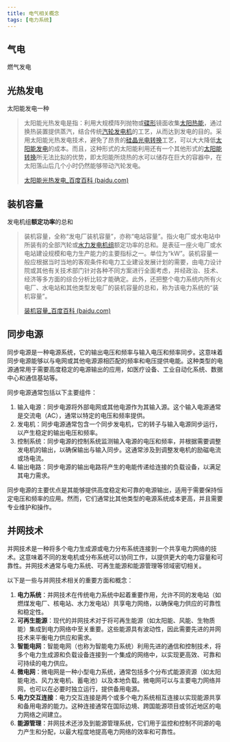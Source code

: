 ```yaml
---
title: 电气相关概念
tags: [电力系统]
---
```


## 气电

燃气发电

## 光热发电

太阳能发电一种

> 太阳能光热发电是指：利用大规模阵列抛物或[碟形](https://baike.baidu.com/item/碟形/6187194?fromModule=lemma_inlink)镜面收集[太阳热能](https://baike.baidu.com/item/太阳热能/2186618?fromModule=lemma_inlink)，通过换热装置提供蒸汽，结合传统[汽轮发电机](https://baike.baidu.com/item/汽轮发电机/10962121?fromModule=lemma_inlink)的工艺，从而达到发电的目的。采用太阳能光热发电技术，避免了昂贵的[硅晶](https://baike.baidu.com/item/硅晶/1568837?fromModule=lemma_inlink)[光电转换](https://baike.baidu.com/item/光电转换/10525141?fromModule=lemma_inlink)工艺，可以大大降低[太阳能发电](https://baike.baidu.com/item/太阳能发电/6486025?fromModule=lemma_inlink)的成本。而且，这种形式的太阳能利用还有一个其他形式的[太阳能转换](https://baike.baidu.com/item/太阳能转换/5193491?fromModule=lemma_inlink)所无法比拟的优势，即太阳能所烧热的水可以储存在巨大的容器中，在太阳落山后几个小时仍然能够带动汽轮发电。
>
> [太阳能光热发电_百度百科 (baidu.com)](https://baike.baidu.com/item/太阳能光热发电?fromtitle=光热发电&fromid=1725838&fromModule=lemma_search-box)

## 装机容量

发电机组**额定功率**的总和

> 装机容量，全称“发电厂装机容量”，亦称“电站容量”。指火电厂或水电站中所装有的全部汽轮或[水力发电机组](https://baike.baidu.com/item/水力发电机组/1344338?fromModule=lemma_inlink)额定功率的总和。是表征一座火电厂或水电站建设规模和电力生产能力的主要指标之一。单位为“kW”。装机容量一般应根据当时当地的客观条件和电力工业建设发展计划的需要，由电力设计院或其他有关技术部门针对各种不同方案进行全面考虑，并经政治、技术、经济等多方面的综合分析比较才能确定。此外，还把整个电力系统内所有火电厂、水电站和其他类型发电厂的装机容量的总和，称为该电力系统的“装机容量”。
>
> [装机容量_百度百科 (baidu.com)](https://baike.baidu.com/item/装机容量/10782194)

## 同步电源

同步电源是一种电源系统，它的输出电压和频率与输入电压和频率同步。这意味着同步电源能够以与电网或其他电源源相匹配的频率和电压提供电能。这种类型的电源通常用于需要高度稳定的电源输出的应用，如医疗设备、工业自动化系统、数据中心和通信基站等。

同步电源通常包括以下主要组件：

1. 输入电源：同步电源将外部电网或其他电源作为其输入源。这个输入电源通常是交流电（AC），通常以特定的电压和频率提供。
2. 发电机：同步电源通常包含一个同步发电机，它的转子与输入电源同步运行，以产生稳定的输出电压和频率。
3. 控制系统：同步电源的控制系统监测输入电源的电压和频率，并根据需要调整发电机的输出，以确保输出与输入同步。这通常涉及到调整发电机的励磁电流或场电流。
4. 输出电路：同步电源的输出电路将产生的电能传递给连接的负载设备，以满足其电力需求。

同步电源的主要优点是其能够提供高度稳定和可靠的电源输出，适用于需要保持恒定电压和频率的应用。然而，它们通常比其他类型的电源系统成本更高，并且需要专业维护和操作。

## 并网技术

并网技术是一种将多个电力生成源或电力分布系统连接到一个共享电力网络的技术。这意味着不同的发电机或分布系统可以协同工作，以提供更大的电力容量和可靠性。并网技术通常与电力系统、可再生能源和能源管理等领域密切相关。

以下是一些与并网技术相关的重要方面和概念：

1. **电力系统**：并网技术在传统电力系统中起着重要作用，允许不同的发电站（如燃煤发电厂、核电站、水力发电站）共享电力网络，以确保电力供应的可靠性和稳定性。
2. **可再生能源**：现代的并网技术对于将可再生能源（如太阳能、风能、生物质能）集成到电力网络中至关重要。这些能源具有波动性，因此需要先进的并网技术来平衡电力供应和需求。
3. **智能电网**：智能电网（也称为智能电力系统）利用先进的通信和控制技术，将多个电力生成源和负载设备连接到一个集成的网络中，以实现更高效、可靠和可持续的电力供应。
4. **微电网**：微电网是一种小型电力系统，通常包括多个分布式能源资源（如太阳能电池、风力发电机、蓄电池）以及本地负载。微电网可以与主要电力网络并网，也可以在必要时独立运行，提供备用电源。
5. **电力交互连接**：电力交互连接是两个或多个电力系统相互连接以实现能源共享和备用电源的能力。这种连接通常在国际边境、跨国能源项目或邻近地区的电力网络之间建立。
6. **能源管理**：并网技术还涉及到能源管理系统，它们用于监控和控制不同源的电力产生和分配，以最大程度地提高电力网络的效率和可靠性。
